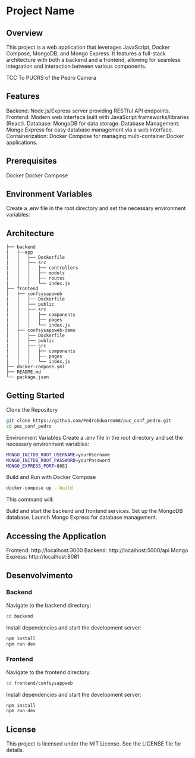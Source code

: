 

# Project Name

## Overview
This project is a web application that leverages JavaScript, Docker Compose, MongoDB, and Mongo Express. It features a full-stack architecture with both a backend and a frontend, allowing for seamless integration and interaction between various components.

TCC To PUCRS of the Pedro Camera

## Features

Backend: Node.js/Express server providing RESTful API endpoints.
Frontend: Modern web interface built with JavaScript frameworks/libraries (React).
Database: MongoDB for data storage.
Database Management: Mongo Express for easy database management via a web interface.
Containerization: Docker Compose for managing multi-container Docker applications.


## Prerequisites
Docker
Docker Compose

## Environment Variables
Create a .env file in the root directory and set the necessary environment variables:



## Architecture

```plaintext
├── backend
|   ├──app
|   │   ├── Dockerfile
|   │   ├── src
|   │   │   ├── controllers
|   │   │   ├── models
|   │   │   ├── routes
|   │   │   └── index.js
├── frontend
│   ├── confsysappweb
|   │   ├── Dockerfile
|   │   ├── public
|   │   ├── src
|   │   │   ├── components
|   │   │   ├── pages
|   │   │   └── index.js
│   ├── confsysappweb-demo
|   │   ├── Dockerfile
|   │   ├── public
|   │   ├── src
|   │   │   ├── components
|   │   │   ├── pages
|   │   │   └── index.js
├── docker-compose.yml
├── README.md
└── package.json
```

## Getting Started

Clone the Repository

```bash
git clone https://github.com/PedroEduardo68/puc_conf_pedro.git
cd puc_conf_pedro
```

Environment Variables
Create a .env file in the root directory and set the necessary environment variables:

```bash
MONGO_INITDB_ROOT_USERNAME=yourUsername
MONGO_INITDB_ROOT_PASSWORD=yourPassword
MONGO_EXPRESS_PORT=8081
```

Build and Run with Docker Compose


```bash
docker-compose up --build
```

This command will:

Build and start the backend and frontend services.
Set up the MongoDB database.
Launch Mongo Express for database management.


## Accessing the Application

Frontend: http://localhost:3000
Backend: http://localhost:5000/api
Mongo Express: http://localhost:8081


## Desenvolvimento


###  Backend

Navigate to the backend directory:

```bash
cd backend
```

Install dependencies and start the development server:

```bash
npm install
npm run dev
```

### Frontend

Navigate to the frontend directory:

```bash
cd frontend/confsysappweb
```


Install dependencies and start the development server:

```bash
npm install
npm run dev
```



## License
This project is licensed under the MIT License. See the LICENSE file for details.